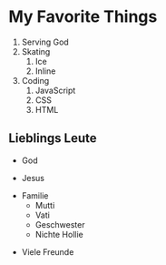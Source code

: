 # My Favorite Things
1. Serving God
2. Skating
    1. Ice
    2. Inline
3. Coding
    1. JavaScript
    2. CSS
    3. HTML
    
    
## Lieblings Leute
- God
* Jesus
- Familie
  * Mutti
  - Vati
  * Geschwester
  - Nichte Hollie
* Viele Freunde
